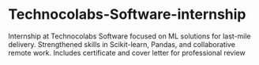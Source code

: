 # Technocolabs-Software-internship
Internship at  Technocolabs Software focused on ML solutions for last-mile delivery. Strengthened skills in Scikit-learn, Pandas, and collaborative remote work. Includes certificate and cover letter for professional review
